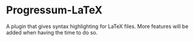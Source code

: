 Progressum-LaTeX
================

A plugin that gives syntax highlighting for LaTeX files.
More features will be added when having the time to do so.
